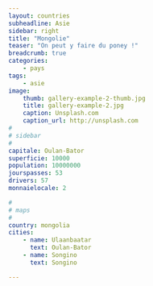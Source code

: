 ```yaml
---
layout: countries
subheadline: Asie
sidebar: right
title: "Mongolie"
teaser: "On peut y faire du poney !"
breadcrumb: true
categories:
    - pays
tags:
    - asie
image:
    thumb: gallery-example-2-thumb.jpg
    title: gallery-example-2.jpg
    caption: Unsplash.com
    caption_url: http://unsplash.com
#
# sidebar
#
capitale: Oulan-Bator
superficie: 10000
population: 10000000
jourspasses: 53
drivers: 57
monnaielocale: 2

#
# maps
#
country: mongolia
cities:
    - name: Ulaanbaatar
      text: Oulan-Bator
    - name: Songino
      text: Songino

---
```

